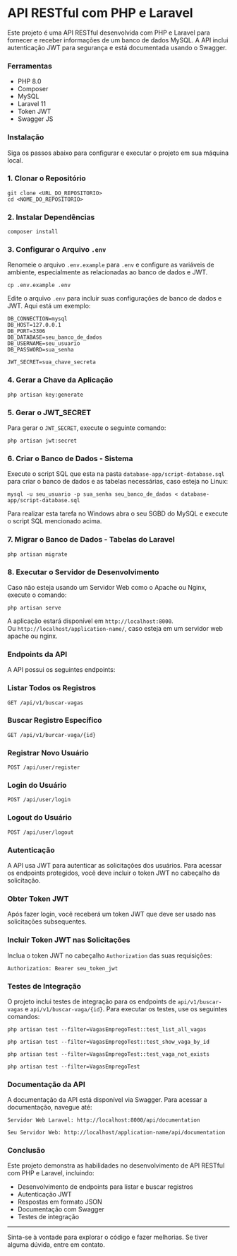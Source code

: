 # API RESTful com PHP e Laravel

Este projeto é uma API RESTful desenvolvida com PHP e Laravel para fornecer e receber informações de um banco de dados MySQL. A API inclui autenticação JWT para segurança e está documentada usando o Swagger.

### Ferramentas
* PHP 8.0
* Composer
* MySQL
* Laravel 11
* Token JWT
* Swagger JS
  
### Instalação
Siga os passos abaixo para configurar e executar o projeto em sua máquina local.
### 1. Clonar o Repositório
```
git clone <URL_DO_REPOSITORIO>
cd <NOME_DO_REPOSITORIO>
```
### 2. Instalar Dependências
```
composer install
```
### 3. Configurar o Arquivo `.env`
Renomeie o arquivo `.env.example` para `.env` e configure as variáveis de ambiente, especialmente as relacionadas ao banco de dados e JWT.
```
cp .env.example .env
```
Edite o arquivo `.env` para incluir suas configurações de banco de dados e JWT. Aqui está um exemplo:
```
DB_CONNECTION=mysql
DB_HOST=127.0.0.1
DB_PORT=3306
DB_DATABASE=seu_banco_de_dados
DB_USERNAME=seu_usuario
DB_PASSWORD=sua_senha

JWT_SECRET=sua_chave_secreta
```
### 4. Gerar a Chave da Aplicação
```
php artisan key:generate
```
### 5. Gerar o JWT_SECRET
Para gerar o `JWT_SECRET`, execute o seguinte comando:
```
php artisan jwt:secret
```
### 6. Criar o Banco de Dados - Sistema
Execute o script SQL que esta na pasta `database-app/script-database.sql` para criar o banco de dados e as tabelas necessárias, caso esteja no Linux:
```
mysql -u seu_usuario -p sua_senha seu_banco_de_dados < database-app/script-database.sql
```
Para realizar esta tarefa no Windows abra o seu SGBD do MySQL e execute o script SQL mencionado acima.
### 7. Migrar o Banco de Dados - Tabelas do Laravel
```
php artisan migrate
```
### 8. Executar o Servidor de Desenvolvimento
Caso não esteja usando um Servidor Web como o Apache ou Nginx, execute o comando:
```
php artisan serve
```
A aplicação estará disponível em `http://localhost:8000`.<br>
Ou `http://localhost/application-name/`, caso esteja em um servidor web apache ou nginx.

### Endpoints da API
A API possui os seguintes endpoints:
### Listar Todos os Registros
```
GET /api/v1/buscar-vagas
```
### Buscar Registro Específico
```
GET /api/v1/burcar-vaga/{id}
```
### Registrar Novo Usuário
```
POST /api/user/register
```
### Login do Usuário
```
POST /api/user/login
```
### Logout do Usuário
```
POST /api/user/logout
```

### Autenticação

A API usa JWT para autenticar as solicitações dos usuários. Para acessar os endpoints protegidos, você deve incluir o token JWT no cabeçalho da solicitação.

### Obter Token JWT

Após fazer login, você receberá um token JWT que deve ser usado nas solicitações subsequentes.

### Incluir Token JWT nas Solicitações
Inclua o token JWT no cabeçalho `Authorization` das suas requisições:
```
Authorization: Bearer seu_token_jwt
```
### Testes de Integração
O projeto inclui testes de integração para os endpoints de `api/v1/buscar-vagas` e `api/v1/buscar-vaga/{id}`. Para executar os testes, use os seguintes comandos:
```
php artisan test --filter=VagasEmpregoTest::test_list_all_vagas
```
```
php artisan test --filter=VagasEmpregoTest::test_show_vaga_by_id
```
```
php artisan test --filter=VagasEmpregoTest::test_vaga_not_exists
```
```
php artisan test --filter=VagasEmpregoTest
```

### Documentação da API
A documentação da API está disponível via Swagger. Para acessar a documentação, navegue até:<br>
```
Servidor Web Laravel: http://localhost:8000/api/documentation
```
```
Seu Servidor Web: http://localhost/application-name/api/documentation
```

### Conclusão

Este projeto demonstra as habilidades no desenvolvimento de API RESTful com PHP e Laravel, incluindo:
* Desenvolvimento de endpoints para listar e buscar registros
* Autenticação JWT
* Respostas em formato JSON
* Documentação com Swagger
* Testes de integração
---
Sinta-se à vontade para explorar o código e fazer melhorias. 
Se tiver alguma dúvida, entre em contato.

